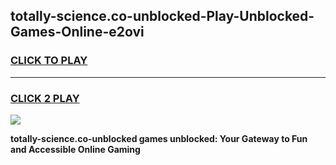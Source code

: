 
## totally-science.co-unblocked-Play-Unblocked-Games-Online-e2ovi
<h3>
<a href="https://premium76.site?title=totally-science.co-unblocked&ref=25A">CLICK TO PLAY</a></h3>
<hr>

<h3>
<a href="https://premium76.site?title=totally-science.co-unblocked&ref=25A">CLICK 2 PLAY</a>
  
</h3>

<a href="https://premium76.site?title=totally-science.co-unblocked&ref=25A"><img src="https://clearcache.store/games.png"></a>


**totally-science.co-unblocked games unblocked: Your Gateway to Fun and Accessible Online Gaming**
